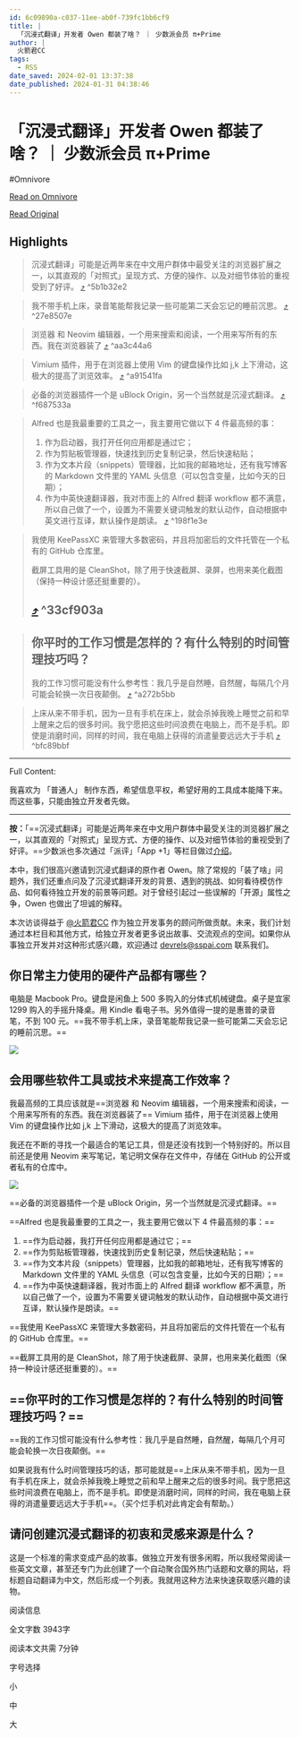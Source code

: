 ```yaml
---
id: 6c09890a-c037-11ee-ab0f-739fc1bb6cf9
title: |
  「沉浸式翻译」开发者 Owen 都装了啥？ ｜ 少数派会员 π+Prime
author: |
  火箭君CC
tags:
  - RSS
date_saved: 2024-02-01 13:37:38
date_published: 2024-01-31 04:38:46
---
```


# 「沉浸式翻译」开发者 Owen 都装了啥？ ｜ 少数派会员 π+Prime
#Omnivore

[Read on Omnivore](https://omnivore.app/me/owen-p-prime-18d5f92d482)

[Read Original](https://sspai.com/prime/story/zhuanglesha-240131)

## Highlights

> 沉浸式翻译」可能是近两年来在中文用户群体中最受关注的浏览器扩展之一，以其直观的「对照式」呈现方式、方便的操作、以及对细节体验的重视受到了好评。 [⤴️](https://omnivore.app/me/owen-p-prime-18d5f92d482#5b1b32e2-eff1-4615-9bce-d6da5c18ab47)  ^5b1b32e2

> 我不带手机上床，录音笔能帮我记录一些可能第二天会忘记的睡前沉思。 [⤴️](https://omnivore.app/me/owen-p-prime-18d5f92d482#27e8507e-e04d-49f1-b951-0c56f3cb3ed8)  ^27e8507e

> 浏览器 和 Neovim 编辑器，一个用来搜索和阅读，一个用来写所有的东西。我在浏览器装了  [⤴️](https://omnivore.app/me/owen-p-prime-18d5f92d482#aa3c44a6-37ac-4fe7-8b40-d86ea6726fc6)  ^aa3c44a6

> Vimium 插件，用于在浏览器上使用 Vim 的键盘操作比如 j,k 上下滑动，这极大的提高了浏览效率。 [⤴️](https://omnivore.app/me/owen-p-prime-18d5f92d482#a91541fa-0b26-4298-8b5e-663d08488b82)  ^a91541fa

> 必备的浏览器插件一个是 uBlock Origin，另一个当然就是沉浸式翻译。 [⤴️](https://omnivore.app/me/owen-p-prime-18d5f92d482#f687533a-1a50-4073-8887-8f23ad010397)  ^f687533a

> Alfred 也是我最重要的工具之一，我主要用它做以下 4 件最高频的事：
> 
> 1. 作为启动器，我打开任何应用都是通过它；
> 2. 作为剪贴板管理器，快速找到历史复制记录，然后快速粘贴；
> 3. 作为文本片段（snippets）管理器，比如我的邮箱地址，还有我写博客的 Markdown 文件里的 YAML 头信息（可以包含变量，比如今天的日期）；
> 4. 作为中英快速翻译器，我对市面上的 Alfred 翻译 workflow 都不满意，所以自己做了一个，设置为不需要关键词触发的默认动作，自动根据中英文进行互译，默认操作是朗读。 [⤴️](https://omnivore.app/me/owen-p-prime-18d5f92d482#198f1e3e-1ea6-4ef8-a393-a80bb790f469)  ^198f1e3e

> 我使用 KeePassXC 来管理大多数密码，并且将加密后的文件托管在一个私有的 GitHub 仓库里。
> 
> 截屏工具用的是 CleanShot，除了用于快速截屏、录屏，也用来美化截图（保持一种设计感还挺重要的）。
> 
> ##  [⤴️](https://omnivore.app/me/owen-p-prime-18d5f92d482#33cf903a-45f0-455c-ab73-d3682b7e6308)  ^33cf903a

> ## 你平时的工作习惯是怎样的？有什么特别的时间管理技巧吗？
> 
> 我的工作习惯可能没有什么参考性：我几乎是自然睡，自然醒，每隔几个月可能会轮换一次日夜颠倒。 [⤴️](https://omnivore.app/me/owen-p-prime-18d5f92d482#a272b5bb-d79b-44bb-85d5-0916a4cad5f2)  ^a272b5bb

> 上床从来不带手机，因为一旦有手机在床上，就会杀掉我晚上睡觉之前和早上醒来之后的很多时间。我宁愿把这些时间浪费在电脑上，而不是手机。即使是消磨时间，同样的时间，我在电脑上获得的消遣量要远远大于手机 [⤴️](https://omnivore.app/me/owen-p-prime-18d5f92d482#bfc89bbf-2b79-4d60-b033-52fbfe16e2a1)  ^bfc89bbf


--- 

Full Content: 

我喜欢为 「普通人」 制作东西，希望信息平权，希望好用的工具成本能降下来。而这些事，只能由独立开发者先做。

---

**按：**「==沉浸式翻译」可能是近两年来在中文用户群体中最受关注的浏览器扩展之一，以其直观的「对照式」呈现方式、方便的操作、以及对细节体验的重视受到了好评。==少数派也多次通过「派评」「App +1」等栏目做过[介绍](https://sspai.com/post/83943)。

本中，我们很高兴邀请到沉浸式翻译的原作者 Owen。除了常规的「装了啥」问题外，我们还重点问及了沉浸式翻译开发的背景、遇到的挑战、如何看待模仿作品、如何看待独立开发的前景等问题。对于曾经引起过一些误解的「开源」属性之争，Owen 也做出了坦诚的解释。

本次访谈得益于 [@火箭君CC](https://sspai.com/u/u9vvthsl) 作为独立开发事务的顾问所做贡献。未来，我们计划通过本栏目和其他方式，给独立开发者更多说出故事、交流观点的空间。如果你从事独立开发并对这种形式感兴趣，欢迎通过 [devrels@sspai.com](https://sspai.com/link?target=mailto%3Adevrels%40sspai.com) 联系我们。

## 你日常主力使用的硬件产品都有哪些？

电脑是 Macbook Pro。键盘是闲鱼上 500 多购入的分体式机械键盘。桌子是宜家 1299 购入的手摇升降桌。用 Kindle 看电子书。另外值得一提的是惠普的录音笔，不到 100 元。==我不带手机上床，录音笔能帮我记录一些可能第二天会忘记的睡前沉思。==

![](https://proxy-prod.omnivore-image-cache.app/0x0,s4a0Zl-eTZ3nKZ58bQoBu4mRAdAwNbO4POrgWr5HRXeQ/https://cdn.sspai.com/2024/01/31/dae1dfdfeb26d9fcb61016409e3934e3.jpg)

## 会用哪些软件工具或技术来提高工作效率？

我最高频的工具应该就是==浏览器 和 Neovim 编辑器，一个用来搜索和阅读，一个用来写所有的东西。我在浏览器装了== Vimium 插件，用于在浏览器上使用 Vim 的键盘操作比如 j,k 上下滑动，这极大的提高了浏览效率。

我还在不断的寻找一个最适合的笔记工具，但是还没有找到一个特别好的。所以目前还是使用 Neovim 来写笔记，笔记明文保存在文件中，存储在 GitHub 的公开或者私有的仓库中。

![](https://proxy-prod.omnivore-image-cache.app/0x0,sppC0Js0OKEiH26Y_6yyIsYCp6i2od7D3bZEgjImN2CU/https://cdn.sspai.com/2024/01/31/ab2111de2c84bff51bca5ee01502e1df.png)

==必备的浏览器插件一个是 uBlock Origin，另一个当然就是沉浸式翻译。==

==Alfred 也是我最重要的工具之一，我主要用它做以下 4 件最高频的事：==

1. ==作为启动器，我打开任何应用都是通过它；==
2. ==作为剪贴板管理器，快速找到历史复制记录，然后快速粘贴；==
3. ==作为文本片段（snippets）管理器，比如我的邮箱地址，还有我写博客的 Markdown 文件里的 YAML 头信息（可以包含变量，比如今天的日期）；==
4. ==作为中英快速翻译器，我对市面上的 Alfred 翻译 workflow 都不满意，所以自己做了一个，设置为不需要关键词触发的默认动作，自动根据中英文进行互译，默认操作是朗读。==

==我使用 KeePassXC 来管理大多数密码，并且将加密后的文件托管在一个私有的 GitHub 仓库里。==

==截屏工具用的是 CleanShot，除了用于快速截屏、录屏，也用来美化截图（保持一种设计感还挺重要的）。==

## ==你平时的工作习惯是怎样的？有什么特别的时间管理技巧吗？==

==我的工作习惯可能没有什么参考性：我几乎是自然睡，自然醒，每隔几个月可能会轮换一次日夜颠倒。==

如果说我有什么时间管理技巧的话，那可能就是==上床从来不带手机，因为一旦有手机在床上，就会杀掉我晚上睡觉之前和早上醒来之后的很多时间。我宁愿把这些时间浪费在电脑上，而不是手机。即使是消磨时间，同样的时间，我在电脑上获得的消遣量要远远大于手机==。（买个烂手机对此肯定会有帮助。）

## 请问创建沉浸式翻译的初衷和灵感来源是什么？

这是一个标准的需求变成产品的故事。做独立开发有很多闲暇，所以我经常阅读一些英文文章，甚至还专门为此创建了一个自动聚合国外热门话题和文章的网站，将标题自动翻译为中文，然后形成一个列表。我就用这种方法来快速获取感兴趣的读物。

阅读信息

全文字数 3943字

阅读本文共需 7分钟

字号选择 

小

中

大
